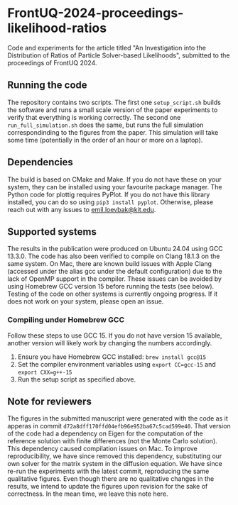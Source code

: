 # FrontUQ-2024-proceedings-likelihood-ratios
Code and experiments for the article titled "An Investigation into the Distribution of Ratios of Particle Solver-based Likelihoods", submitted to the proceedings of FrontUQ 2024.

## Running the code
The repository contains two scripts. The first one `setup_script.sh` builds the software and runs a small scale version of the paper experiments to verify that everything is working correctly. The second one `run_full_simulation.sh` does the same, but runs the full simulation correspondinding to the figures from the paper. This simulation will take some time (potentially in the order of an hour or more on a laptop).

## Dependencies
The build is based on CMake and Make. If you do not have these on your system, they can be installed using your favourite package manager. The Python code for plottig requires PyPlot. If you do not have this library installed, you can do so using `pip3 install pyplot`. Otherwise, please reach out with any issues to emil.loevbak@kit.edu.

## Supported systems
The results in the publication were produced on Ubuntu 24.04 using GCC 13.3.0. The code has also been verified to compile on Clang 18.1.3 on the same system. On Mac, there are known build issues with Apple Clang (accessed under the alias gcc under the default configuration) due to the lack of OpenMP support in the compiler. These issues can be avoided by using Homebrew GCC version 15 before running the tests (see below). Testing of the code on other systems is currently ongoing progress. If it does not work on your system, please open an issue.

### Compiling under Homebrew GCC
Follow these steps to use GCC 15. If you do not have version 15 available, another version will likely work by changing the numbers accordingly.
1. Ensure you have Homebrew GCC installed: `brew install gcc@15`
2. Set the compiler environment variables using `export CC=gcc-15` and `export CXX=g++-15`
3. Run the setup script as specified above.

## Note for reviewers
The figures in the submitted manuscript were generated with the code as it apperas in commit `d72a8dff170ffd04efb96e952ba67c5cad599e40`. That version of the code had a dependency on Eigen for the computation of the reference solution with finite differences (not the Monte Carlo solution). This dependency caused compilation issues on Mac. To improve reproducibility, we have since removed this dependency, substituting our own solver for the matrix system in the diffusion equation. We have since re-run the experiments with the latest commit, reproducing the same qualitative figures. Even though there are no qualitative changes in the results, we intend to update the figures upon revision for the sake of correctness. In the mean time, we leave this note here.
